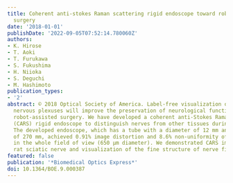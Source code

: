 ```yaml
---
title: Coherent anti-stokes Raman scattering rigid endoscope toward robot-assisted
  surgery
date: '2018-01-01'
publishDate: '2022-09-05T07:52:14.780060Z'
authors:
- K. Hirose
- T. Aoki
- T. Furukawa
- S. Fukushima
- H. Niioka
- S. Deguchi
- M. Hashimoto
publication_types:
- '2'
abstract: © 2018 Optical Society of America. Label-free visualization of nerves and
  nervous plexuses will improve the preservation of neurological functions in nerve-sparing
  robot-assisted surgery. We have developed a coherent anti-Stokes Raman scattering
  (CARS) rigid endoscope to distinguish nerves from other tissues during surgery.
  The developed endoscope, which has a tube with a diameter of 12 mm and a length
  of 270 mm, achieved 0.91% image distortion and 8.6% non-uniformity of CARS intensity
  in the whole field of view (650 µm diameter). We demonstrated CARS imaging of a
  rat sciatic nerve and visualization of the fine structure of nerve fibers.
featured: false
publication: '*Biomedical Optics Express*'
doi: 10.1364/BOE.9.000387
---
```


